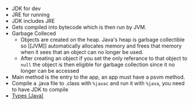- JDK for dev
- JRE for running
- JDK includes JRE
- Gets compiled into bytecode which is then run by JVM.
- Garbage Colleced
    - Objects are created on the heap. Java's heap is garbage collectible so [[JVM]] automatically allocates memory and frees that memory when it sees that an object can no longer be used.
    - After creating an object if you set the only referance to that object to `null` the object is then eligible for garbage collection since it no longer can be accessed
- Main method is the entry to the app, an app must have a psvm method.
- Compile a .java file to .class with `%javac` and run it with `%java`, you need to have JDK to compile
- [Types (Java)](Types%20(Java).md)

